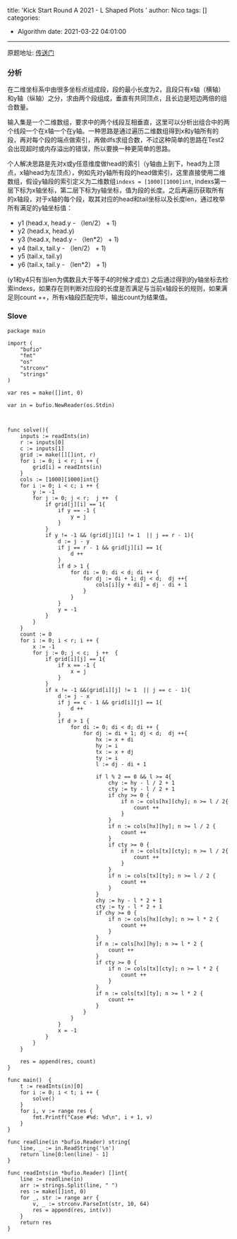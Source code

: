 title: 'Kick Start Round A 2021 -  L Shaped Plots '
author: Nico
tags: []
categories:
  - Algorithm
date: 2021-03-22 04:01:00
---
原题地址: [传送门](https://codingcompetitions.withgoogle.com/kickstart/round/0000000000436140/000000000068c509)

### 分析
在二维坐标系中由很多坐标点组成段，段的最小长度为2，且段只有x轴（横轴）和y轴（纵轴）之分，求由两个段组成，垂直有共同顶点，且长边是短边两倍的组合数量。

输入集是一个二维数组，要求中的两个线段互相垂直，这里可以分析出组合中的两个线段一个在x轴一个在y轴。一种思路是通过遍历二维数组得到x和y轴所有的段，再对每个段的端点做索引，再做dfs求组合数，不过这种简单的思路在Test2会出现超时或内存溢出的错误，所以要换一种更简单的思路。

个人解决思路是先对x或y任意维度做head的索引（y轴由上到下，head为上顶点，x轴head为左顶点），例如先对y轴所有段的head做索引，这里直接使用二维数组，假设y轴段的索引定义为二维数组``indexs = [1000][1000]int``, indexs第一层下标为x轴坐标，第二层下标为y轴坐标，值为段的长度。之后再遍历获取所有的x轴段，对于x轴的每个段，取其对应的head和tail坐标以及长度len，通过枚举所有满足的y轴坐标值：
 - y1 (head.x, head.y - （len/2） + 1)
 - y2 (head.x, head.y)
 - y3 (head.x, head.y - （len*2） + 1)
 - y4 (tail.x, tail.y - （len/2） + 1)
 - y5 (tail.x, tail.y)
 - y6 (tail.x, tail.y - （len*2） + 1)

(y1和y4只有当len为偶数且大于等于4的时候才成立)
之后通过得到的y轴坐标去检索indexs，如果存在则判断对应段的长度是否满足与当前x轴段长的规则，如果满足则count ++，所有x轴段匹配完毕，输出count为结果值。
### Slove
```golang
package main

import (
	"bufio"
	"fmt"
	"os"
	"strconv"
	"strings"
)

var res = make([]int, 0)

var in = bufio.NewReader(os.Stdin)



func solve(){
	inputs := readInts(in)
	r := inputs[0]
	c := inputs[1]
	grid := make([][]int, r)
	for i := 0; i < r; i ++ {
		grid[i] = readInts(in)
	}
	cols := [1000][1000]int{}
	for i := 0; i < c; i ++ {
		y := -1
		for j := 0; j < r;	j ++  {
			if grid[j][i] == 1{
				if y == -1 {
					y = j
				}
			}
			if y != -1 && (grid[j][i] != 1  || j == r - 1){
				d := j - y
				if j == r - 1 && grid[j][i] == 1{
					d ++
				}
				if d > 1 {
					for di := 0; di < d; di ++ {
						for dj := di + 1; dj < d;  dj ++{
							cols[i][y + di] = dj - di + 1
						}
					}
				}
				y = -1
			}
		}
	}
	count := 0
	for i := 0; i < r; i ++ {
		x := -1
		for j := 0; j < c;	j ++  {
			if grid[i][j] == 1{
				if x == -1 {
					x = j
				}
			}
			if x != -1 &&(grid[i][j] != 1  || j == c - 1){
				d := j - x
				if j == c - 1 && grid[i][j] == 1{
					d ++
				}
				if d > 1 {
					for di := 0; di < d; di ++ {
						for dj := di + 1; dj < d;  dj ++{
							hx := x + di
							hy := i
							tx := x + dj
							ty := i
							l := dj - di + 1

							if l % 2 == 0 && l >= 4{
								chy := hy - l / 2 + 1
								cty := ty - l / 2 + 1
								if chy >= 0 {
									if n := cols[hx][chy]; n >= l / 2{
										count ++
									}
								}
								if n := cols[hx][hy]; n >= l / 2 {
									count ++
								}
								if cty >= 0 {
									if n := cols[tx][cty]; n >= l / 2{
										count ++
									}
								}
								if n := cols[tx][ty]; n >= l / 2 {
									count ++
								}
							}
							chy := hy - l * 2 + 1
							cty := ty - l * 2 + 1
							if chy >= 0 {
								if n := cols[hx][chy]; n >= l * 2 {
									count ++
								}
							}
							if n := cols[hx][hy]; n >= l * 2 {
								count ++
							}
							if cty >= 0 {
								if n := cols[tx][cty]; n >= l * 2 {
									count ++
								}
							}
							if n := cols[tx][ty]; n >= l * 2 {
								count ++
							}
						}
					}
				}
				x = -1
			}
		}
	}

	res = append(res, count)
}

func main()  {
	t := readInts(in)[0]
	for i := 0; i < t; i ++ {
		solve()
	}
	for i, v := range res {
		fmt.Printf("Case #%d: %d\n", i + 1, v)
	}
}

func readline(in *bufio.Reader) string{
	line, _ := in.ReadString('\n')
	return line[0:len(line) - 1]
}

func readInts(in *bufio.Reader) []int{
	line := readline(in)
	arr := strings.Split(line, " ")
	res := make([]int, 0)
	for _, str := range arr {
		v, _ := strconv.ParseInt(str, 10, 64)
		res = append(res, int(v))
	}
	return res
}
```